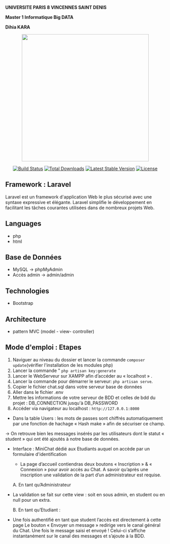 **UNIVERSITE PARIS 8 VINCENNES SAINT DENIS**

**Master 1 Informatique Big DATA**

**Dihia KARA**

<p align="center"><a href="https://laravel.com" target="_blank"><img src="https://raw.githubusercontent.com/laravel/art/master/logo-lockup/5%20SVG/2%20CMYK/1%20Full%20Color/laravel-logolockup-cmyk-red.svg" width="400"></a></p>

<p align="center">
<a href="https://travis-ci.org/laravel/framework"><img src="https://travis-ci.org/laravel/framework.svg" alt="Build Status"></a>
<a href="https://packagist.org/packages/laravel/framework"><img src="https://img.shields.io/packagist/dt/laravel/framework" alt="Total Downloads"></a>
<a href="https://packagist.org/packages/laravel/framework"><img src="https://img.shields.io/packagist/v/laravel/framework" alt="Latest Stable Version"></a>
<a href="https://packagist.org/packages/laravel/framework"><img src="https://img.shields.io/packagist/l/laravel/framework" alt="License"></a>
</p>

##  Framework : Laravel
Laravel est un framework d'application Web le plus sécurisé avec une syntaxe expressive et élégante. Laravel simplifie le développement en facilitant les tâches courantes utilisées dans de nombreux projets Web.

## Languages 
* php 
* html 

## Base de Données 
* MySQL -> phpMyAdmin 
* Accès admin -> admin/admin

## Technologies 
* Bootstrap

## Architecture 
* pattern MVC (model - view- controller)


## Mode d'emploi : Etapes 

1. Naviguer au niveau du dossier et lancer la commande `composer update`(vérifier l'installation de les modules php)
2. Lancer la commande " `php artisan key:generate`
3. Lancer le WebServeur sur XAMPP afin d’accéder au
  « localhost » .
4. Lancer la commande pour démarrer le serveur: `php artisan serve`.
5. Copier le fichier chat.sql dans votre serveur base de données
6. Aller dans le fichier .env
7. Mettre les informations de votre serveur de BDD et celles de bdd du projet : DB_CONNECTION jusqu'à DB_PASSWORD
8. Accéder via navigateur au localhost : `http://127.0.0.1:8000`

- Dans la table Users : les mots de passes sont chiffrés automatiquement par une fonction de hachage « Hash make » afin de sécuriser ce champ.
  

-> On retrouve bien les messages insérés par les utilisateurs dont le statut « student » qui ont été ajoutés à notre base de données.

- Interface : MiniChat dédié aux Etudiants auquel on accède par un formulaire d'identification
  - La page d’accueil contiendras deux boutons « Inscription » & « Connexion » pour avoir accès au Chat. A savoir qu’après une inscription une validation de la part d’un administrateur est requise.
   

   A.  En tant qu’Administrateur
- La validation se fait sur cette view : soit en sous admin, en student ou en null pour un extra.
  

   B. En tant qu’Etudiant :
- Une fois authentifié en tant que student l’accès est directement à cette page
  Le bouton « Envoyer un message » redirige vers le canal général du Chat. Une fois le message saisi et envoyé ! Celui-ci s’affiche instantanément sur le canal des messages et s’ajoute à la BDD.

